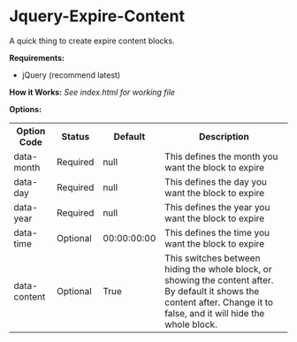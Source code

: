 # Jquery-Expire-Content
A quick thing to create expire content blocks. 

<strong>Requirements:</strong>
<ul>
<li>jQuery (recommend latest)</li>
</ul>

<strong>How it Works:</strong>
<em>See index.html for working file</em>

<strong>Options:</strong>
<table>
<tr>
<th>Option Code</th>
<th>Status</th>
<th>Default</th>
<th>Description</th>
</tr>
<tr>
<td>data-month</td>
<td>Required</td>
<td>null</td>
<td>This defines the month you want the block to expire</td>
</tr>
<tr>
<td>data-day</td>
<td>Required</td>
<td>null</td>
<td>This defines the day you want the block to expire</td>
</tr>
<tr>
<td>data-year</td>
<td>Required</td>
<td>null</td>
<td>This defines the year you want the block to expire</td>
</tr>
<tr>
<td>data-time</td>
<td>Optional</td>
<td>00:00:00:00</td>
<td>This defines the time you want the block to expire</td>
</tr>
<tr>
<td>data-content</td>
<td>Optional</td>
<td>True</td>
<td>This switches between hiding the whole block, or showing the content after. By default it shows the content after. Change it to false, and it will hide the whole block.</td>
</tr>
</table>
